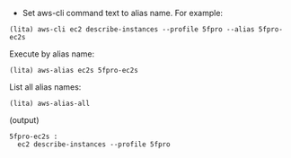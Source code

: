 - Set aws-cli command text to alias name. For example:

```
(lita) aws-cli ec2 describe-instances --profile 5fpro --alias 5fpro-ec2s
```

Execute by alias name:

```
(lita) aws-alias ec2s 5fpro-ec2s
```

List all alias names:

```
(lita) aws-alias-all
```

(output)

```
5fpro-ec2s :
  ec2 describe-instances --profile 5fpro
```
